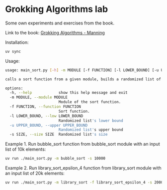 Grokking Algorithms lab
=======================

Some own experiments and exercises from the book.

Link to the book: [Grokking Algorithms - Manning](https://www.manning.com/books/grokking-algorithms)


Installation:
```bash
uv sync
```

Usage:
```bash
usage: main_sort.py [-h] -m MODULE [-f FUNCTION] [-l LOWER_BOUND] [-u UPPER_BOUND] [-s SIZE]

calls a sort function from a given module, builds a randomized list of integers from the optional parameters and print the time spent to sort said list.

options:
  -h, --help            show this help message and exit
  -m MODULE, --module MODULE
                        Module of the sort function.
  -f FUNCTION, --function FUNCTION
                        Sort function.
  -l LOWER_BOUND, --low LOWER_BOUND
                        Randomized list's lower bound
  -u UPPER_BOUND, --upper UPPER_BOUND
                        Randomized list's upper bound
  -s SIZE, --size SIZE  Randomized list's size
```

Example 1. Run bubble_sort function from bubble_sort module with an input list of 10k elements:
```bash
uv run ./main_sort.py -m bubble_sort -s 10000 
```

Example 2. Run library_sort_epsilon_4 function from library_sort module with an input list of 20k elements:
```bash
uv run ./main_sort.py -m library_sort -f library_sort_epsilon_4 -s 20000
```
